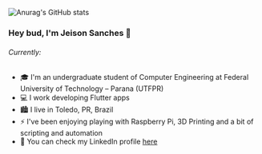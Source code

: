 ![Anurag's GitHub stats](https://github-readme-stats.vercel.app/api?username=JeisonSanches&show_icons=true&count_private=true&hide=issues,contribs&theme=dark&include_all_commits=true)

### Hey bud, I'm Jeison Sanches 👋
###### Currently:
- 🎓 I'm an undergraduate student of Computer Engineering at Federal University of Technology – Parana (UTFPR)
- 💻 I work developing Flutter apps
- 🏙️ I live in Toledo, PR, Brazil
- ⚡ I've been enjoying playing with Raspberry Pi, 3D Printing and a bit of scripting and automation
- 🔗 You can check my LinkedIn profile [here](https://www.linkedin.com/in/jeison-sanches-br)

